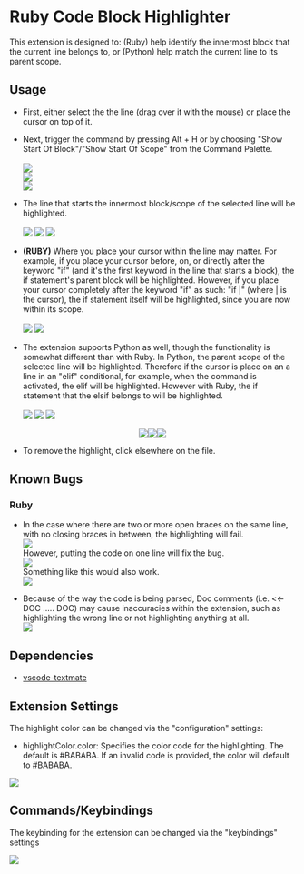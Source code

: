 # Ruby Code Block Highlighter

This extension is designed to: (Ruby) help identify the innermost block that the current line belongs to, or (Python) help match the current line to its parent scope.

## Usage

* First, either select the the line (drag over it with the mouse) or place the cursor on top of it.
* Next, trigger the command by pressing Alt + H or by choosing "Show Start Of Block"/"Show Start Of Scope" from the Command Palette.<br/><br/>
![](./images/example_highlighting.png)  
![](./images/command_selection_ruby.png)  
![](./images/command_selection_python.png)  
  
* The line that starts the innermost block/scope of the selected line will be highlighted.<br/><br/>
![](./images/example_highlighting_1.png) ![](./images/example_highlighting_2.png) ![](./images/example_highlighting_3.png)  
  
* **(RUBY)** Where you place your cursor within the line may matter. For example, if you place your cursor before, on, or directly after the keyword "if" (and it's the first keyword in the line that starts a block), the if statement's parent block will be highlighted. However, if you place your cursor completely after the keyword "if" as such: "if |" (where | is the cursor), the if statement itself will be highlighted, since you are now within its scope.<br/><br/>
![](./images/ruby_scope_change_example_1.png) ![](./images/ruby_scope_change_example_2.png)  
  
* The extension supports Python as well, though the functionality is somewhat different than with Ruby. In Python, the parent scope of the selected line will be highlighted. Therefore if the cursor is place on an a line in an "elif" conditional, for example, when the command is activated, the elif will be highlighted. However with Ruby, the if statement that the elsif belongs to will be highlighted.<br/><br/>
![](./images/python_example_1.png) ![](./images/python_example_2.png) ![](./images/python_example_3.png)  
<p align="center"><img src="./images/python_example_4.png"><img src="./images/python_example_5.png"><img src="./images/python_example_6.png"></p>
  
* To remove the highlight, click elsewhere on the file.  
  
## Known Bugs  
  
### Ruby

* In the case where there are two or more open braces on the same line, with no closing braces in between, the highlighting will fail.  
![](./images/error_producing_code.png)  
However, putting the code on one line will fix the bug.  
![](./images/error_fix.png)  
Something like this would also work.  
![](./images/error_fix_2.png)  
  
* Because of the way the code is being parsed, Doc comments (i.e. <<-DOC ..... DOC) may cause inaccuracies within the extension, such as highlighting the wrong line or not highlighting anything at all.  
![](./images/doc_comments_error_example.png)  

## Dependencies

* [vscode-textmate](https://github.com/Microsoft/vscode-textmate)

## Extension Settings

The highlight color can be changed via the "configuration" settings:

* highlightColor.color: Specifies the color code for the highlighting. The default is #BABABA. If an invalid code is provided, the color will default to #BABABA.
  
![](./images/configurations.png)

## Commands/Keybindings

The keybinding for the extension can be changed via the "keybindings" settings  
  
![](./images/commands_and_keybindings.png)  
